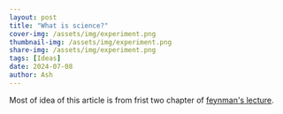 ```yaml
---
layout: post
title: "What is science?"
cover-img: /assets/img/experiment.png
thumbnail-img: /assets/img/experiment.png
share-img: /assets/img/experiment.png
tags: [Ideas]
date: 2024-07-08
author: Ash
---
```

Most of idea of this article is from frist two chapter of [feynman's lecture](https://www.feynmanlectures.caltech.edu/I_01.html).



